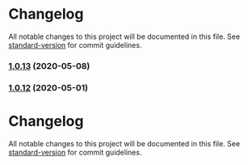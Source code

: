 # Changelog

All notable changes to this project will be documented in this file. See [standard-version](https://github.com/conventional-changelog/standard-version) for commit guidelines.

### [1.0.13](https://github.com/spikedata/api/compare/v1.0.12...v1.0.13) (2020-05-08)



### [1.0.12](https://github.com/spikedata/api/compare/v1.0.11...v1.0.12) (2020-05-01)



# Changelog

All notable changes to this project will be documented in this file. See [standard-version](https://github.com/conventional-changelog/standard-version) for commit guidelines.
